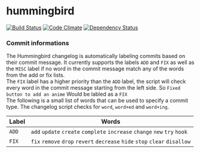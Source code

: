 # hummingbird

[![Build Status](https://secure.travis-ci.org/hummingbird-me/hummingbird.png?branch=master)](http://travis-ci.org/hummingbird-me/hummingbird) [![Code Climate](https://codeclimate.com/github/hummingbird-me/hummingbird.png)](https://codeclimate.com/github/hummingbird-me/hummingbird) [![Dependency Status](https://gemnasium.com/hummingbird-me/hummingbird.svg)](https://gemnasium.com/hummingbird-me/hummingbird)

### Commit informations
The Hummingbird changelog is automatically labeling commits based on their commit message.
It currently supports the labels `ADD` and `FIX` as well as the `MISC` label if no word in the commit message match any of the words from the add or fix lists.  
The `FIX` label has a higher priority than the `ADD` label, the script will check every word in the commit message starting from the left side. So `Fixed button to add an anime` Would be labled as a `FIX`  
The following is a small list of words that can be used to specify a commit type. The changelog script checks for `word`, `word+ed` and `word+ing`.  

| Label | Words |
| --- | --- |
|`ADD` | `add`  `update`  `create`  `complete`  `increase`  `change`  `new`  `try`  `hook` |
|`FIX` | `fix`  `remove`  `drop`  `revert`  `decrease`  `hide`  `stop`  `clear`  `disallow` |

